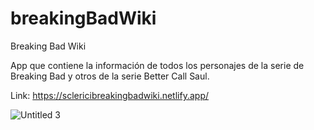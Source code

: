 # breakingBadWiki
Breaking Bad Wiki

App que contiene la información de todos los personajes de la serie de Breaking Bad y otros de la serie Better Call Saul.

Link: https://sclericibreakingbadwiki.netlify.app/

![Untitled 3](https://user-images.githubusercontent.com/68576069/127016963-2c74e92e-62a3-4ccd-b1d1-4d367134b99a.jpg)
